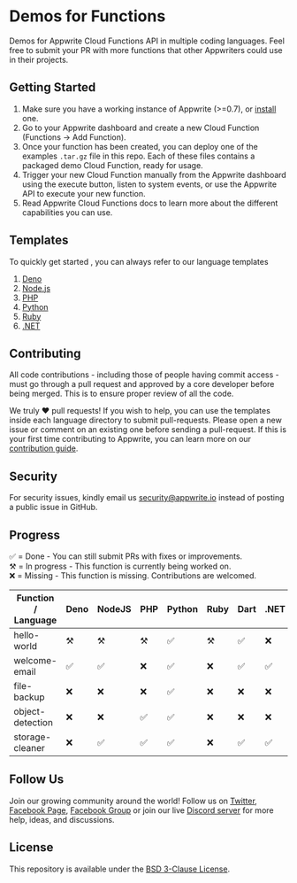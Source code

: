 # Demos for Functions

Demos for Appwrite Cloud Functions API in multiple coding languages. Feel free to submit your PR with more functions that other Appwriters could use in their projects.

## Getting Started

1. Make sure you have a working instance of Appwrite (>=0.7), or [install](https://appwrite.io/docs/installation) one.
2. Go to your Appwrite dashboard and create a new Cloud Function (Functions -> Add Function).
3. Once your function has been created, you can deploy one of the examples `.tar.gz` file in this repo. Each of these files contains a packaged demo Cloud Function, ready for usage.
4. Trigger your new Cloud Function manually from the Appwrite dashboard using the execute button, listen to system events, or use the Appwrite API to execute your new function.
5. Read Appwrite Cloud Functions docs to learn more about the different capabilities you can use.

## Templates 
To quickly get started , you can always refer to our language templates

1. [Deno](deno/template/README.md)
2. [Node.js](nodejs/template/README.md) 
3. [PHP](php/template/README.md)
4. [Python](python/template/README.md) 
5. [Ruby](ruby/template/README.md)
6. [.NET](dotnet//template/README.md)

## Contributing

All code contributions - including those of people having commit access - must go through a pull request and approved by a core developer before being merged. This is to ensure proper review of all the code.

We truly ❤️ pull requests! If you wish to help, you can use the templates inside each language directory to submit pull-requests. Please open a new issue or comment on an existing one before sending a pull-request. If this is your first time contributing to Appwrite, you can learn more on our [contribution guide](https://github.com/appwrite/appwrite/blob/master/CONTRIBUTING.md).

## Security

For security issues, kindly email us [security@appwrite.io](mailto:security@appwrite.io) instead of posting a public issue in GitHub.

## Progress
✅ = Done - You can still submit PRs with fixes or improvements.  
⚒  = In progress - This function is currently being worked on.  
❌ =  Missing - This function is missing. Contributions are welcomed.

| Function / Language  | Deno    | NodeJS   | PHP     | Python  | Ruby   | Dart | .NET    | Java | Kotlin |
| -------------        | --------| ---------| --------|-------- |------- |------|---------|------|--------|
|hello-world           | ⚒       | ⚒        | ⚒       | ✅      | ⚒      |  ✅  | ❌      |✅    |✅      |
|welcome-email         | ✅      | ✅       | ❌      | ✅      | ❌     |  ✅  | ✅      |✅    |✅      |
|file-backup           | ❌      | ❌       | ❌      | ✅      | ❌     |  ❌  | ❌      |❌    |❌      |
|object-detection      | ❌      | ❌       | ✅      | ✅      | ❌     |  ❌  | ❌      |❌    |❌      |
|storage-cleaner       | ❌      | ✅       | ✅      | ✅      | ❌     |  ✅  | ✅      |❌    |✅      |


## Follow Us

Join our growing community around the world! Follow us on [Twitter](https://twitter.com/appwrite_io), [Facebook Page](https://www.facebook.com/appwrite.io), [Facebook Group](https://www.facebook.com/groups/appwrite.developers/) or join our live [Discord server](https://discord.gg/GSeTUeA) for more help, ideas, and discussions.

## License

This repository is available under the [BSD 3-Clause License](./LICENSE).
